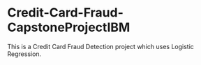 # Credit-Card-Fraud-CapstoneProjectIBM

This is a Credit Card Fraud Detection project which uses Logistic Regression.
